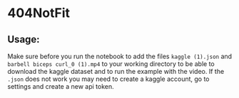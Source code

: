 # 404NotFit

## Usage:

Make sure before you run the notebook to add the files `kaggle (1).json` and `barbell biceps curl_0 (1).mp4` to your working directory to be able to download the kaggle dataset and to run the example with the video. If the `.json` does not work you may need to create a kaggle account, go to settings and create a new api token.
